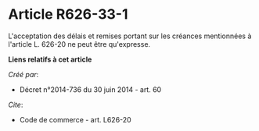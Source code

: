 # Article R626-33-1

L'acceptation des délais et remises portant sur les créances mentionnées à l'article L. 626-20 ne peut être qu'expresse.

**Liens relatifs à cet article**

_Créé par_:

  - Décret n°2014-736 du 30 juin 2014 - art. 60

_Cite_:

  - Code de commerce - art. L626-20
